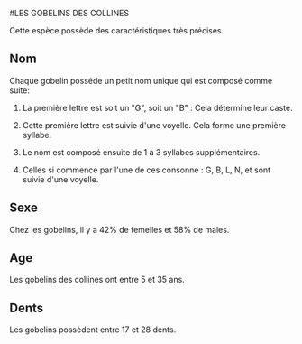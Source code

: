 
#LES GOBELINS DES COLLINES

Cette espèce possède des caractéristiques très précises.


## Nom

Chaque gobelin posséde un petit nom unique qui est composé comme suite:

1. La première lettre est soit un "G", soit un "B" : Cela détermine leur caste.

2. Cette première lettre est suivie d'une voyelle. Cela forme une première syllabe.

3. Le nom est composé ensuite de 1 à 3 syllabes supplémentaires.

4. Celles si commence par l'une de ces consonne : G, B, L, N, et sont suivie d'une voyelle.


## Sexe

Chez les gobelins, il y a 42% de femelles et 58% de males.


## Age

Les gobelins des collines ont entre 5 et 35 ans.


## Dents

Les gobelins possèdent entre 17 et 28 dents.